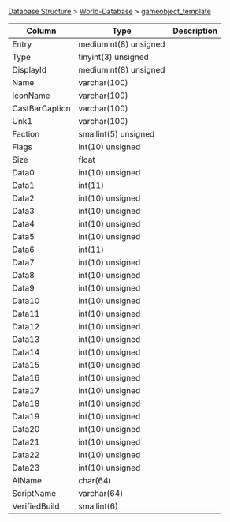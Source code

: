 [Database Structure](Database-Structure) > [World-Database](World-Database) > [gameobject_template](gameobject_template)

Column | Type | Description
--- | --- | ---
Entry | mediumint(8) unsigned | 
Type | tinyint(3) unsigned | 
DisplayId | mediumint(8) unsigned | 
Name | varchar(100) | 
IconName | varchar(100) | 
CastBarCaption | varchar(100) | 
Unk1 | varchar(100) | 
Faction | smallint(5) unsigned | 
Flags | int(10) unsigned | 
Size | float | 
Data0 | int(10) unsigned | 
Data1 | int(11) | 
Data2 | int(10) unsigned | 
Data3 | int(10) unsigned | 
Data4 | int(10) unsigned | 
Data5 | int(10) unsigned | 
Data6 | int(11) | 
Data7 | int(10) unsigned | 
Data8 | int(10) unsigned | 
Data9 | int(10) unsigned | 
Data10 | int(10) unsigned | 
Data11 | int(10) unsigned | 
Data12 | int(10) unsigned | 
Data13 | int(10) unsigned | 
Data14 | int(10) unsigned | 
Data15 | int(10) unsigned | 
Data16 | int(10) unsigned | 
Data17 | int(10) unsigned | 
Data18 | int(10) unsigned | 
Data19 | int(10) unsigned | 
Data20 | int(10) unsigned | 
Data21 | int(10) unsigned | 
Data22 | int(10) unsigned | 
Data23 | int(10) unsigned | 
AIName | char(64) | 
ScriptName | varchar(64) | 
VerifiedBuild | smallint(6) | 
